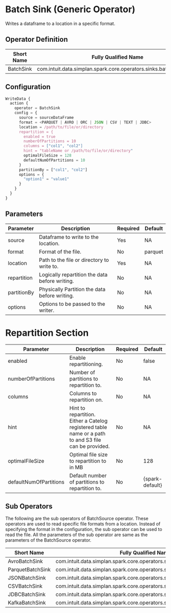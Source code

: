 # Batch Sink (Generic Operator)

Writes a dataframe to a location in a specific format.

## Operator Definition

| Short Name | Fully Qualified Name |
|-----------|-------------|
| BatchSink |  com.intuit.data.simplan.spark.core.operators.sinks.batch.BatchSink |


## Configuration

``` javascript
WriteData {
  action {
    operator = BatchSink
    config = {
      source = sourceDataFrame
      format = <PARQUET | AVRO | ORC | JSON | CSV | TEXT | JDBC>
      location = /path/to/file/or/directory
      repartition = {
        enabled = true
        numberOfPartitions = 10
        columns = ["col1", "col2"]
        hint = "tableName or /path/to/file/or/directory"
        optimalFileSize = 128
        defaultNumOfPartitions = 10
      }
      partitionBy = ["col1", "col2"]
      options = {
        "option1" = "value1"
      }
    }
  }
}
```

## Parameters

| Parameter | Description | Required | Default |
|-----------|-------------|----------|---------|
| source | Dataframe to write to the location. | Yes | NA |
| format | Format of the file. | No | parquet |
| location | Path to the file or directory to write to. | Yes | NA |
| repartition | Logically repartition the data before writing. | No | NA |
| partitionBy | Physically Partition the data before writing. | No | NA |
| options | Options to be passed to the writer. | No | NA |

# Repartition Section

| Parameter | Description | Required | Default |
|-----------|-------------|----------|---------|
| enabled | Enable repartitioning. | No | false |
| numberOfPartitions | Number of partitions to repartition to. | No | NA |
| columns | Columns to repartition on. | No | NA |
| hint | Hint to repartition. <br /> Either a Catelog registered table name or a path to and S3 file can be provided. | No | NA |
| optimalFileSize | Optimal file size to repartition to in MB | No | 128 |
| defaultNumOfPartitions | Default number of partitions to repartition to. | No | {spark-default} |


## Sub Operators

The following are the sub operators of BatchSource operator. These operators are used to read specific file formats from a location. Instead of specifying the format in the configuration, the sub operator can be used to read the file. All the parameters of the sub operator are same as the parameters of the BatchSource operator.

| Short Name | Fully Qualified Name |
|-----------|-------------|
| AvroBatchSink | com.intuit.data.simplan.spark.core.operators.sinks.batch.AvroBatchSink |
| ParquetBatchSink | com.intuit.data.simplan.spark.core.operators.sinks.batch.ParquetBatchSink |
| JSONBatchSink | com.intuit.data.simplan.spark.core.operators.sinks.batch.JSONBatchSink |
| CSVBatchSink | com.intuit.data.simplan.spark.core.operators.sinks.batch.CSVBatchSink |
| JDBCBatchSink | com.intuit.data.simplan.spark.core.operators.sinks.batch.JDBCBatchSink |
| KafkaBatchSink | com.intuit.data.simplan.spark.core.operators.sinks.batch.KafkaBatchSink |

